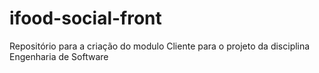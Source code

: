 # ifood-social-front
Repositório para a criação do modulo Cliente para o projeto da disciplina Engenharia de Software
